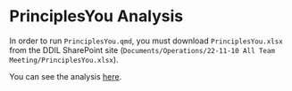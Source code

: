 # PrinciplesYou Analysis

In order to run `PrinciplesYou.qmd`, you must download `PrinciplesYou.xlsx` from the DDIL SharePoint site (`Documents/Operations/22-11-10 All Team Meeting/PrinciplesYou.xlsx`).

You can see the analysis [here](https://de-data-lab.github.io/personality_you_2022/index.html#/title-slide).